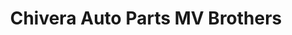 ---
title: "Chivera Auto Parts MV Brothers"
url: /caracas/chivera-auto-parts-mv-brothers/
shop: Autoteile
---